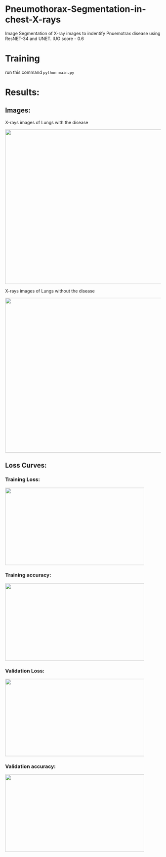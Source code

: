 # Pneumothorax-Segmentation-in-chest-X-rays

Image Segmentation of X-ray images to indentify Pnuemotrax  disease using ResNET-34 and UNET.
IUO score - 0.6

# Training 
run this command `python main.py`

# Results:

## Images:

X-rays images of Lungs with the disease

<img src="https://github.com/VIGNESHinZONE/Pneumothorax-Segmentation-in-chest-X-rays/blob/master/results/download.png" height="500" width="900">

X-rays images of Lungs without the disease

<img src="https://github.com/VIGNESHinZONE/Pneumothorax-Segmentation-in-chest-X-rays/blob/master/results/download%20(1).png" height="500" width="900">

## Loss Curves:

### Training Loss:

<img src="https://github.com/VIGNESHinZONE/Pneumothorax-Segmentation-in-chest-X-rays/blob/master/results/Training%20loss%20.svg?sanitize=true" height="250" width="450">


### Training accuracy:

<img src="https://github.com/VIGNESHinZONE/Pneumothorax-Segmentation-in-chest-X-rays/blob/master/results/Training%20accuracy%20%20(1).svg?sanitize=true" height="250" width="450">


### Validation Loss:

<img src="https://github.com/VIGNESHinZONE/Pneumothorax-Segmentation-in-chest-X-rays/blob/master/results/Validation%20loss%20.svg?sanitize=true" height="250" width="450">

### Validation accuracy:

<img src="https://github.com/VIGNESHinZONE/Pneumothorax-Segmentation-in-chest-X-rays/blob/master/results/Validation%20accuracy%20.svg?sanitize=true" height="250" width="450">

